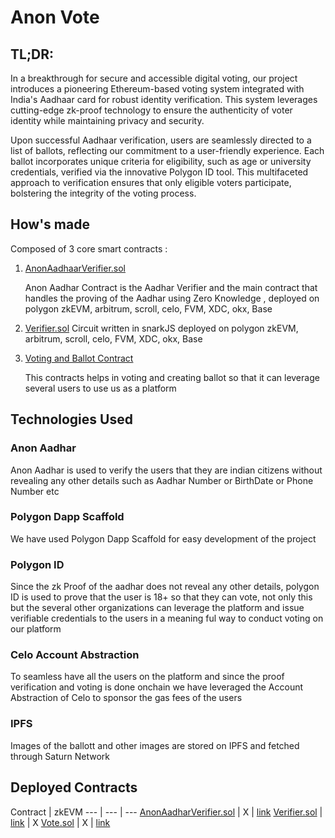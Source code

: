 

# **Anon Vote**

## TL;DR:
In a breakthrough for secure and accessible digital voting, our project introduces a pioneering Ethereum-based voting system integrated with India's Aadhaar card for robust identity verification. This system leverages cutting-edge zk-proof technology to ensure the authenticity of voter identity while maintaining privacy and security.

Upon successful Aadhaar verification, users are seamlessly directed to a list of ballots, reflecting our commitment to a user-friendly experience. Each ballot incorporates unique criteria for eligibility, such as age or university credentials, verified via the innovative Polygon ID tool. This multifaceted approach to verification ensures that only eligible voters participate, bolstering the integrity of the voting process.

## How's made

Composed of 3 core smart contracts :

1. [AnonAadhaarVerifier.sol](smart-contracts/contracts/AnonAadhaarVerifier.sol)

    Anon Aadhar Contract is the Aadhar Verifier and the main contract that handles the proving of the Aadhar using Zero Knowledge , deployed on polygon zkEVM, arbitrum, scroll, celo, FVM, XDC, okx, Base


2. [Verifier.sol](smart-contracts/contracts/Verifier.sol)
Circuit written in snarkJS deployed on polygon zkEVM, arbitrum, scroll, celo, FVM, XDC, okx, Base

3. [Voting and Ballot Contract](src/core/MultichainGovernorVotesAdapter.sol)

    This contracts helps in voting and creating ballot so that it can leverage several users to use us as a platform



## Technologies Used

### Anon Aadhar

Anon Aadhar is used to verify the users that they are indian citizens without revealing any other details such as Aadhar Number or BirthDate or Phone Number etc 

### Polygon Dapp Scaffold

We have used Polygon Dapp Scaffold for easy development of the project 

### Polygon ID

Since the zk Proof of the aadhar does not reveal any other details, polygon ID is used to prove that the user is 18+ so that they can vote, not only this but the several other organizations can leverage the platform and issue verifiable credentials to the users in a meaning ful way to conduct voting on our platform 
### Celo Account Abstraction

To seamless have all the users on the platform and since the proof verification and voting is done onchain we have leveraged the Account Abstraction of Celo to sponsor the gas fees of the users

### IPFS

Images of the ballott and other images are stored on IPFS and fetched through Saturn Network

## **Deployed Contracts**

Contract | zkEVM 
--- | --- | --- 
[AnonAadharVerifier.sol](smart-contracts/contracts/AnonAadhaarVerifier.sol) | X | [link](https://testnet-zkevm.polygonscan.com/address/0x087c58e13482535c1c107B300f6DBd3f505FA093)
[Verifier.sol](smart-contracts/contracts/Verifier.sol) | [link](https://testnet-zkevm.polygonscan.com/address/0x77f35B134a85FD1508296c04d53A1c882c63bDCE) | X
[Vote.sol](smart-contracts/contracts/Vote.sol) | X | [link](https://testnet-zkevm.polygonscan.com/address/0x3ef01CBC562daB2bc50916651517f4DC156f8c7A)


```
